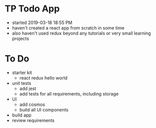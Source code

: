 
# TP Todo App
- started 2019-03-18 18:55 PM
- haven't created a react app from scratch in some time
- also haven't used redux beyond any tutorials or very small learning projects

# To Do
- starter kit
    - react redux hello world
- unit tests
    - add jest
    - add tests for all requirements, including storage
- UI
    - add cosmos
    - build all UI components
- build app
- review requirements